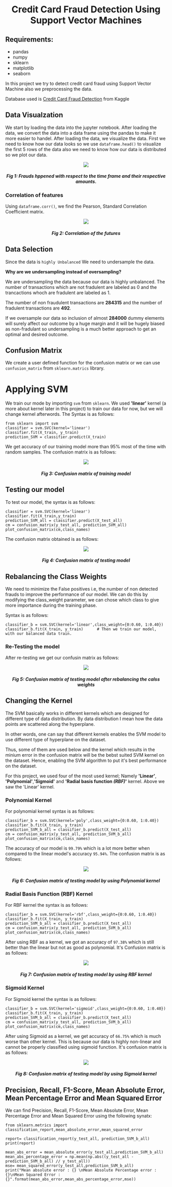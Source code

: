 <h1 align = center>Credit Card Fraud Detection Using Support Vector Machines</h1>

## Requirements:
- pandas
- numpy
- sklearn
- matplotlib
- seaborn

In this project we try to detect credit card fraud using Support Vector Machine also we preprocessing the data.

Database used is [Credit Card Fraud Detection](https://www.kaggle.com/mlg-ulb/creditcardfraud) from Kaggle

## Data Visualzation
We start by loading the data into the jupyter notebook. After loading the data, we convert the data into a data frame using the pandas to make it more easier to handel.
After loading the data, we visualize the data. First we need to know how our data looks so we use `dataframe.head()` to visualize the first 5 rows of the data also we need to know how our data is distributed so we plot our data.

<p align='center'><img src = 'https://user-images.githubusercontent.com/54438860/119931359-19632800-bf36-11eb-949e-3318c7e9fe54.png'></p>
<h5 align = 'center'> Fig 1: Frauds hppened with respect to the time frame and their respective amounts.</h5>

### Correlation of features
Using `dataframe.corr()`, we find the Pearson, Standard Correlation Coefficient matrix.
<p align = 'center'><img src = 'https://user-images.githubusercontent.com/54438860/119931225-d7d27d00-bf35-11eb-81e4-6bad164137ab.png'></p>
<h5 align = 'center'>Fig 2: Correlation of the futures</h5>

## Data Selection
Since the data is `highly Unbalanced` We need to undersample the data.

**Why are we undersampling instead of oversampling?**

We are undersampling the data because our data is highly unbalanced. The number of transactions which are not fradulent are labeled as 0 and the trancactions whoch are fradulent are labeled as 1.

The number of non fraudulent transactions are **284315** and the number of fradulent transactions are **492**.

If we oversample our data so inclusion of almost **284000** dummy elements will surely affect our outcome by a huge margin and it will be hugely biased as non-fradulant so undersampling is a much better approach to get an optimal and desired outcome.

## Confusion Matrix
We create a user defined function for the confusion matrix or we can use `confusion_matrix` from `sklearn.matrics` library.

# Applying SVM
We train our mode by importing `svm` from `sklearn`. We used **'linear'** kernel (a more about kernel later in this project) to train our data for now, but we will change kernel afterwords.
The Syntax is as follows:
```
from sklearn import svm
classifier = svm.SVC(kernel='linear')
classifier.fit(X_train, y_train)
prediction_SVM = classifier.predict(X_train)
```

We get accuracy of our training model more than 95% most of the time with random samples.
The confusion matrix is as follows: 
<p align = center><img src = https://user-images.githubusercontent.com/54438860/120145390-0b94f780-c201-11eb-8976-8ed3476434b2.png></p>
<h5 align = center>Fig 3: Confusion matrix of training model</h5>

## Testing our model
To test our model, the syntax is as follows:
```
classifier = svm.SVC(kernel='linear')
classifier.fit(X_train,y_train)
prediction_SVM_all = classifier.predict(X_test_all)
cm = confusion_matrix(y_test_all, prediction_SVM_all)
plot_confusion_matrix(cm,class_names)
```

The confusion matrix obtained is as follows:
<p align = center><img src = https://user-images.githubusercontent.com/54438860/120145760-adb4df80-c201-11eb-96bb-082f6ed905f2.png></p>
<h5 align = center>Fig 4: Confusion matrix of testing model</h5>

## Rebalancing the Class Weights
We need to minimize the False positives i.e, the number of non detected frauds to improve the performance of our model. We can do this by modifying the class_weight parameter, we can chose which class to give more importance during the training phase.

Syntax is as follows:
```
classifier_b = svm.SVC(kernel='linear',class_weight={0:0.60, 1:0.40})
classifier_b.fit(X_train, y_train)      # Then we train our model, with our balanced data train.
```
### Re-Testing the model
After re-testing we get our confusin matrix as follows:
<p align = center><img src = https://user-images.githubusercontent.com/54438860/120146385-9de9cb00-c202-11eb-9810-2dbcef0ca103.png></p>
<h5 align = center>Fig 5: Confusion matrix of testing model after rebalancing the calss weights</h5>

## Changing the Kernel
The SVM basically works in different kernels which are designed for different type of data distribution. By data distribution I mean how the data points are scattered along the hyperplane.

In other words, one can say that different kernels enables the SVM model to use different type of hyperplane on the dataset.

Thus, some of them are used below and the kernel which results in the minium error in the confusion matrix will be the bebst suited SVM kernel on the dataset. Hence, enabling the SVM algorithm to put it's best performance on the dataset.

For this project, we used four of the most used kernel; Namely **'Linear'**, **'Polynomial'**,**'Sigmoid'** and **'Radial basis function _(RBF)_'** kernel.
Above we saw the 'Linear' kernel.

### Polynomial Kernel
For polynomial kernel syntax is as follows:
```
classifier_b = svm.SVC(kernel='poly',class_weight={0:0.60, 1:0.40})
classifier_b.fit(X_train, y_train)
prediction_SVM_b_all = classifier_b.predict(X_test_all)
cm = confusion_matrix(y_test_all, prediction_SVM_b_all)
plot_confusion_matrix(cm,class_names)
```
The accuracy of our model is `99.79%` which is a lot more better when compared to the linear model's accuracy `95.94%`.
The confusion matrix is as follows:
<p align = center><img src = https://user-images.githubusercontent.com/54438860/120147477-56fcd500-c204-11eb-8929-27017ceb4cfb.png></p>
<h5 align = center>Fig 6: Confusion matrix of testing model by using Polynomial kernel</h5>

### Radial Basis Function (RBF) Kernel
For RBF kernel the syntax is as follows:
```
classifier_b = svm.SVC(kernel='rbf',class_weight={0:0.60, 1:0.40})
classifier_b.fit(X_train, y_train)
prediction_SVM_b_all = classifier_b.predict(X_test_all)
cm = confusion_matrix(y_test_all, prediction_SVM_b_all)
plot_confusion_matrix(cm,class_names)
```
After using RBF as a kernel, we got an accuracy of `97.38%` which is still better than the linear but not as good as polynomial.
It's Confusion matrix is as follows:
<p align = center><img src = https://user-images.githubusercontent.com/54438860/120148022-397c3b00-c205-11eb-937e-2d9b65e283ff.png></p>
<h5 align = center>Fig 7: Confusion matrix of testing model by using RBF kernel</h5>

### Sigmoid Kernel
For Sigmoid kernel the syntax is as follows:
```
classifier_b = svm.SVC(kernel='sigmoid',class_weight={0:0.60, 1:0.40})
classifier_b.fit(X_train, y_train)
prediction_SVM_b_all = classifier_b.predict(X_test_all)
cm = confusion_matrix(y_test_all, prediction_SVM_b_all)
plot_confusion_matrix(cm,class_names)
```
After using Sigmoid as a kernel, we get accuracy of `66.75%` which is much worse than other kernel. This is because our data is highly non-linear and cannot be properly classified using sigmoid function.
It's confusion matrix is as follows:
<p align = center><img src = https://user-images.githubusercontent.com/54438860/120148371-b9a2a080-c205-11eb-8f81-8381e10caa62.png></p>
<h5 align = center>Fig 8: Confusion matrix of testing model by using Sigmoid kernel</h5>

## Precision, Recall, F1-Score, Mean Absolute Error, Mean Percentage Error and Mean Squared Error
We can find Precision, Recall, F1-Score, Mean Absolute Error, Mean Percentage Error and Mean Squared Error using the following synatx:
```
from sklearn.metrics import classification_report,mean_absolute_error,mean_squared_error

report= classification_report(y_test_all, prediction_SVM_b_all)
print(report)

mean_abs_error = mean_absolute_error(y_test_all,prediction_SVM_b_all)
mean_abs_percentage_error = np.mean(np.abs((y_test_all - prediction_SVM_b_all) // y_test_all))
mse= mean_squared_error(y_test_all,prediction_SVM_b_all)
print("Mean absolute error : {} \nMean Absolute Percentage error : {}\nMean Squared Error : {}".format(mean_abs_error,mean_abs_percentage_error,mse))
```
